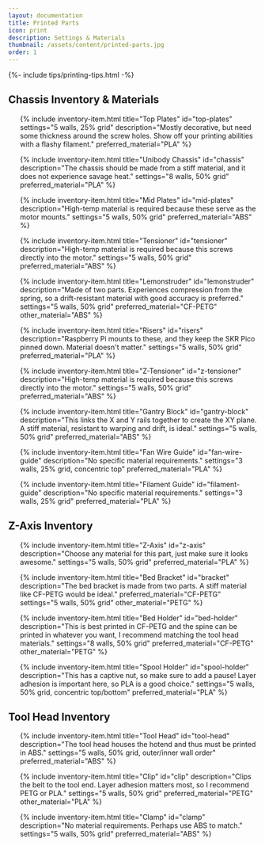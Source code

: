 ```yaml
---
layout: documentation
title: Printed Parts
icon: print
description: Settings & Materials
thumbnail: /assets/content/printed-parts.jpg
order: 1
---
```


{%- include tips/printing-tips.html -%}

## Chassis Inventory & Materials

<ul class="inventory">
{% include inventory-item.html
title="Top Plates"
id="top-plates"
settings="5 walls, 25% grid"
description="Mostly decorative, but need some thickness around the screw holes. Show off your printing
abilities with a flashy filament."
preferred_material="PLA" %}

{% include inventory-item.html
title="Unibody Chassis"
id="chassis"
description="The chassis should be made from a stiff material, and it does not experience savage heat."
settings="8 walls, 50% grid"
preferred_material="PLA" %}

{% include inventory-item.html
title="Mid Plates"
id="mid-plates"
description="High-temp material is required because these serve as the motor mounts."
settings="5 walls, 50% grid"
preferred_material="ABS" %}

{% include inventory-item.html
title="Tensioner"
id="tensioner"
description="High-temp material is required because this screws directly into the motor."
settings="5 walls, 50% grid"
preferred_material="ABS" %}

{% include inventory-item.html
title="Lemonstruder"
id="lemonstruder"
description="Made of two parts. Experiences compression from the spring, so a drift-resistant
material with good accuracy is preferred."
settings="5 walls, 50% grid"
preferred_material="CF-PETG"
other_material="ABS" %}

{% include inventory-item.html
title="Risers"
id="risers"
description="Raspberry Pi mounts to these, and they keep the SKR Pico pinned down. Material doesn't matter."
settings="5 walls, 50% grid"
preferred_material="PLA" %}

{% include inventory-item.html
title="Z-Tensioner"
id="z-tensioner"
description="High-temp material is required because this screws directly into the motor."
settings="5 walls, 50% grid"
preferred_material="ABS" %}

{% include inventory-item.html
title="Gantry Block"
id="gantry-block"
description="This links the X and Y rails together to create the XY plane. A stiff material, resistant to warping and
drift, is ideal."
settings="5 walls, 50% grid"
preferred_material="ABS" %}

{% include inventory-item.html
title="Fan Wire Guide"
id="fan-wire-guide"
description="No specific material requirements."
settings="3 walls, 25% grid, concentric top"
preferred_material="PLA" %}

{% include inventory-item.html
title="Filament Guide"
id="filament-guide"
description="No specific material requirements."
settings="3 walls, 25% grid"
preferred_material="PLA" %}
</ul>

## Z-Axis Inventory

<ul class="inventory">
{% include inventory-item.html
title="Z-Axis"
id="z-axis"
description="Choose any material for this part, just make sure it looks awesome."
settings="5 walls, 50% grid"
preferred_material="PLA" %}

{% include inventory-item.html
title="Bed Bracket"
id="bracket"
description="The bed bracket is made from two parts. A stiff material like CF-PETG would be ideal."
preferred_material="CF-PETG"
settings="5 walls, 50% grid"
other_material="PETG" %}

{% include inventory-item.html
title="Bed Holder"
id="bed-holder"
description="This is best printed in CF-PETG and the spine can be printed in whatever you want, I recommend matching
the tool head materials."
settings="8 walls, 50% grid"
preferred_material="CF-PETG"
other_material="PETG" %}

{% include inventory-item.html
title="Spool Holder"
id="spool-holder"
description="This has a captive nut, so make sure to add a pause! Layer adhesion is important here, so PLA is a good
choice."
settings="5 walls, 50% grid, concentric top/bottom"
preferred_material="PLA" %}
</ul>

## Tool Head Inventory

<ul class="inventory">
{% include inventory-item.html
title="Tool Head"
id="tool-head"
description="The tool head houses the hotend and thus must be printed in ABS."
settings="5 walls, 50% grid, outer/inner wall order"
preferred_material="ABS" %}

{% include inventory-item.html
title="Clip"
id="clip"
description="Clips the belt to the tool end. Layer adhesion matters most, so I recommend PETG or PLA."
settings="5 walls, 50% grid"
preferred_material="PETG"
other_material="PLA" %}

{% include inventory-item.html
title="Clamp"
id="clamp"
description="No material requirements. Perhaps use ABS to match."
settings="5 walls, 50% grid"
preferred_material="ABS" %}
</ul>
